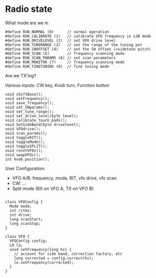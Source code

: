 # Radio state

What mode are we in

```
#define RUN_NORMAL (0)      // normal operation
#define RUN_CALIBRATE (1)   // calibrate VFO frequency in LSB mode
#define RUN_DRIVELEVEL (2)  // set VFO drive level
#define RUN_TUNERANGE (3)   // set the range of the tuning pot
#define RUN_CWOFFSET (4)    // set the CW offset (=sidetone pitch)
#define RUN_SCAN (5)        // frequency scanning mode
#define RUN_SCAN_PARAMS (6) // set scan parameters
#define RUN_MONITOR (7)     // frequency scanning mode
#define RUN_FINETUNING (8)  // fine tuning mode
```

Are we TX'ing?

Various inputs: CW key, Knob turn, Function button

```
void shiftBase();
void setFrequency();
void save_frequency();
void set_CWparams();
void set_tune_range();
void set_drive_level(byte level);
void calibrate_touch_pads();
void SetSideBand(byte drivelevel);
void VFOdrive();
void scan_params();
void toggleRIT();
void toggleMode();
void toggleSPLIT();
void resetVFOs();
void swapVFOs();
int knob_position();
```

User Configuration:
* VFO A/B: frequency, mode, RIT, vfo drive, vfo scan
* CW: ...
* Split mode (RX on VFO A, TX on VFO B)









```

class VFOConfig {
  Mode mode;
  int ritHz;
  int drive;
  long scanStart;
  long scanStop;
}

class VFO {
  VFOConfig config;
  LO lo;
  void setFrequency(long hz) {
    // account for side band, correction factory, etc
    long corrected = config.correct(hz);
    lo.setFrequency(corrected);
  }  
}


```
